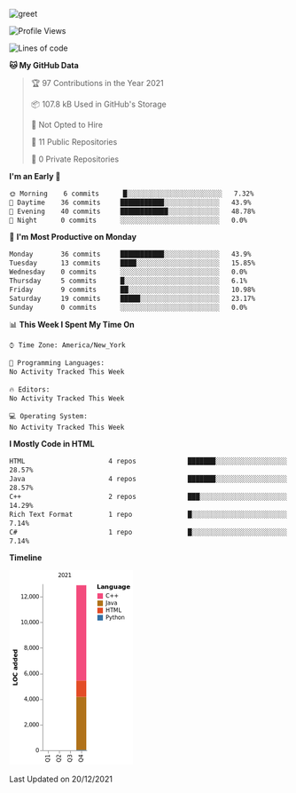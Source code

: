 ![greet](https://user-images.githubusercontent.com/44234583/146624354-9d461392-3676-4e7a-b12f-debc7319f53b.gif)

<!--START_SECTION:waka-->
![Profile Views](http://img.shields.io/badge/Profile%20Views-21-blue)

![Lines of code](https://img.shields.io/badge/From%20Hello%20World%20I%27ve%20Written-13%20Thousand%20lines%20of%20code-blue)

**🐱 My GitHub Data** 

> 🏆 97 Contributions in the Year 2021
 > 
> 📦 107.8 kB Used in GitHub's Storage 
 > 
> 🚫 Not Opted to Hire
 > 
> 📜 11 Public Repositories 
 > 
> 🔑 0 Private Repositories  
 > 
**I'm an Early 🐤** 

```text
🌞 Morning    6 commits      █░░░░░░░░░░░░░░░░░░░░░░░░   7.32% 
🌆 Daytime    36 commits     ███████████░░░░░░░░░░░░░░   43.9% 
🌃 Evening    40 commits     ████████████░░░░░░░░░░░░░   48.78% 
🌙 Night      0 commits      ░░░░░░░░░░░░░░░░░░░░░░░░░   0.0%

```
📅 **I'm Most Productive on Monday** 

```text
Monday       36 commits     ███████████░░░░░░░░░░░░░░   43.9% 
Tuesday      13 commits     ████░░░░░░░░░░░░░░░░░░░░░   15.85% 
Wednesday    0 commits      ░░░░░░░░░░░░░░░░░░░░░░░░░   0.0% 
Thursday     5 commits      █░░░░░░░░░░░░░░░░░░░░░░░░   6.1% 
Friday       9 commits      ██░░░░░░░░░░░░░░░░░░░░░░░   10.98% 
Saturday     19 commits     █████░░░░░░░░░░░░░░░░░░░░   23.17% 
Sunday       0 commits      ░░░░░░░░░░░░░░░░░░░░░░░░░   0.0%

```


📊 **This Week I Spent My Time On** 

```text
⌚︎ Time Zone: America/New_York

💬 Programming Languages: 
No Activity Tracked This Week

🔥 Editors: 
No Activity Tracked This Week

💻 Operating System: 
No Activity Tracked This Week

```

**I Mostly Code in HTML** 

```text
HTML                     4 repos             ███████░░░░░░░░░░░░░░░░░░   28.57% 
Java                     4 repos             ███████░░░░░░░░░░░░░░░░░░   28.57% 
C++                      2 repos             ███░░░░░░░░░░░░░░░░░░░░░░   14.29% 
Rich Text Format         1 repo              █░░░░░░░░░░░░░░░░░░░░░░░░   7.14% 
C#                       1 repo              █░░░░░░░░░░░░░░░░░░░░░░░░   7.14%

```


**Timeline**

![Chart not found](https://raw.githubusercontent.com/astruxie/astruxie/main/charts/bar_graph.png) 


 Last Updated on 20/12/2021
<!--END_SECTION:waka-->
